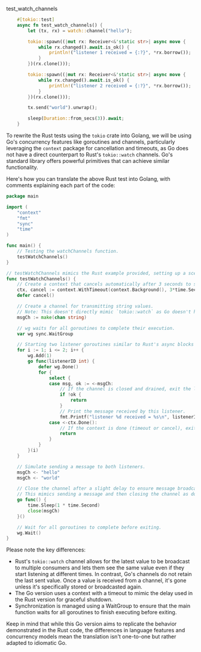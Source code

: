 test_watch_channels

```rust
    #[tokio::test]
    async fn test_watch_channels() {
        let (tx, rx) = watch::channel("hello");

        tokio::spawn((|mut rx: Receiver<&'static str>| async move {
            while rx.changed().await.is_ok() {
                println!("listener 1 received = {:?}", *rx.borrow());
            }
        })(rx.clone()));

        tokio::spawn((|mut rx: Receiver<&'static str>| async move {
            while rx.changed().await.is_ok() {
                println!("listener 2 received = {:?}", *rx.borrow());
            }
        })(rx.clone()));

        tx.send("world").unwrap();

        sleep(Duration::from_secs(3)).await;
    }
```


To rewrite the Rust tests using the `tokio` crate into Golang, we will be using Go's concurrency features like goroutines and channels, particularly leveraging the `context` package for cancellation and timeouts, as Go does not have a direct counterpart to Rust's `tokio::watch` channels. Go's standard library offers powerful primitives that can achieve similar functionality.

Here's how you can translate the above Rust test into Golang, with comments explaining each part of the code:

```go
package main

import (
	"context"
	"fmt"
	"sync"
	"time"
)

func main() {
	// Testing the watchChannels function.
	testWatchChannels()
}

// testWatchChannels mimics the Rust example provided, setting up a scenario to test the broadcasting of a message to multiple listeners.
func testWatchChannels() {
	// Create a context that cancels automatically after 3 seconds to stop the goroutines.
	ctx, cancel := context.WithTimeout(context.Background(), 3*time.Second)
	defer cancel()

	// Create a channel for transmitting string values. 
	// Note: This doesn't directly mimic `tokio::watch` as Go doesn't have an exact equivalent.
	msgCh := make(chan string)

	// wg waits for all goroutines to complete their execution.
	var wg sync.WaitGroup

	// Starting two listener goroutines similar to Rust's async blocks in `tokio::spawn`.
	for i := 1; i <= 2; i++ {
		wg.Add(1)
		go func(listenerID int) {
			defer wg.Done()
			for {
				select {
				case msg, ok := <-msgCh:
					// If the channel is closed and drained, exit the loop.
					if !ok {
						return
					}
					// Print the message received by this listener.
					fmt.Printf("listener %d received = %s\n", listenerID, msg)
				case <-ctx.Done():
					// If the context is done (timeout or cancel), exit the loop.
					return
				}
			}
		}(i)
	}

	// Simulate sending a message to both listeners.
	msgCh <- "hello"
	msgCh <- "world"

	// Close the channel after a slight delay to ensure message broadcast.
	// This mimics sending a message and then closing the channel as done in the provided Rust code.
	go func() {
		time.Sleep(1 * time.Second)
		close(msgCh)
	}()

	// Wait for all goroutines to complete before exiting.
	wg.Wait()
}
```

Please note the key differences:
- Rust's `tokio::watch` channel allows for the latest value to be broadcast to multiple consumers and lets them see the same value even if they start listening at different times. In contrast, Go's channels do not retain the last sent value. Once a value is received from a channel, it's gone unless it's specifically stored or broadcasted again.
- The Go version uses a context with a timeout to mimic the delay used in the Rust version for graceful shutdown.
- Synchronization is managed using a WaitGroup to ensure that the main function waits for all goroutines to finish executing before exiting.

Keep in mind that while this Go version aims to replicate the behavior demonstrated in the Rust code, the differences in language features and concurrency models mean the translation isn't one-to-one but rather adapted to idiomatic Go.